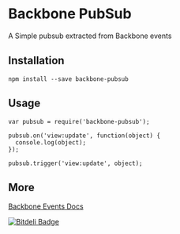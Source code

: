 # Backbone PubSub

A Simple pubsub extracted from Backbone events

## Installation

    npm install --save backbone-pubsub

## Usage
    var pubsub = require('backbone-pubsub');

    pubsub.on('view:update', function(object) {
      console.log(object);
    });

    pubsub.trigger('view:update', object);

## More
[Backbone Events Docs](http://backbonejs.org/#Events)

[![Bitdeli Badge](https://d2weczhvl823v0.cloudfront.net/developersoul/backbone-pubsub/trend.png)](https://bitdeli.com/free "Bitdeli Badge")

